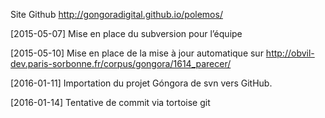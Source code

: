 Site Github
http://gongoradigital.github.io/polemos/

[2015-05-07] 
Mise en place du subversion pour l’équipe 

[2015-05-10]
Mise en place de la mise à jour automatique sur http://obvil-dev.paris-sorbonne.fr/corpus/gongora/1614_parecer/

[2016-01-11]
Importation du projet Góngora de svn vers GitHub.

[2016-01-14]
Tentative de commit via tortoise git